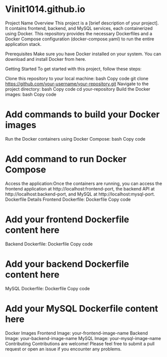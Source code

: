 # Vinit1014.github.io

Project Name
Overview
This project is a [brief description of your project]. It contains frontend, backend, and MySQL services, each containerized using Docker. This repository provides the necessary Dockerfiles and a Docker Compose configuration (docker-compose.yaml) to run the entire application stack.

Prerequisites
Make sure you have Docker installed on your system. You can download and install Docker from here.

Getting Started
To get started with this project, follow these steps:

Clone this repository to your local machine:
bash
Copy code
git clone https://github.com/your-username/your-repository.git
Navigate to the project directory:
bash
Copy code
cd your-repository
Build the Docker images:
bash
Copy code
# Add commands to build your Docker images
Run the Docker containers using Docker Compose:
bash
Copy code
# Add command to run Docker Compose
Access the application:Once the containers are running, you can access the frontend application at http://localhost:frontend-port, the backend API at http://localhost:backend-port, and MySQL at http://localhost:mysql-port.
Dockerfile Details
Frontend Dockerfile:
Dockerfile
Copy code
# Add your frontend Dockerfile content here
Backend Dockerfile:
Dockerfile
Copy code
# Add your backend Dockerfile content here
MySQL Dockerfile:
Dockerfile
Copy code
# Add your MySQL Dockerfile content here
Docker Images
Frontend Image: your-frontend-image-name
Backend Image: your-backend-image-name
MySQL Image: your-mysql-image-name
Contributing
Contributions are welcome! Please feel free to submit a pull request or open an issue if you encounter any problems.
